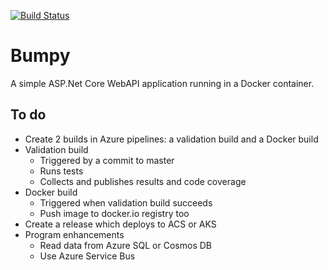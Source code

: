 [![Build Status](https://kadluba.visualstudio.com/Bumpy/_apis/build/status/ckadluba.Bumpy?branchName=master)](https://kadluba.visualstudio.com/Bumpy/_build/latest?definitionId=2&branchName=master)

# Bumpy
A simple ASP.Net Core WebAPI application running in a Docker container.

## To do
* Create 2 builds in Azure pipelines: a validation build and a Docker build
* Validation build
    - Triggered by a commit to master
    - Runs tests
    - Collects and publishes results and code coverage
* Docker build
    - Triggered when validation build succeeds
    - Push image to docker.io registry too
* Create a release which deploys to ACS or AKS
* Program enhancements
    - Read data from Azure SQL or Cosmos DB
    - Use Azure Service Bus
